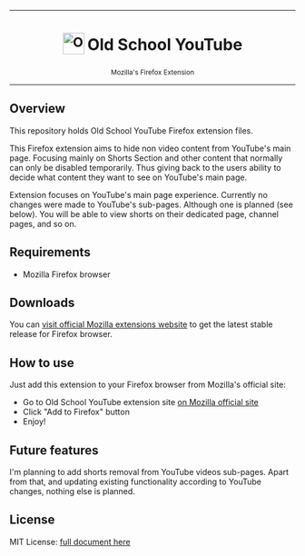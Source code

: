 ***

<h1 align="center">
  <sub>
    <img src="./icons/appico.svg" alt="Old School YouTube" height="38" width="38">
  </sub>
  Old School YouTube
</h1>
<p align="center">
  <sub>
    Mozilla's Firefox Extension
  </sub>
</p>

***

## Overview

This repository holds Old School YouTube Firefox extension files.

This Firefox extension aims to hide non video content from YouTube's main page. Focusing mainly on Shorts Section and other content that normally can only be disabled temporarily. Thus giving back to the users ability to decide what content they want to see on YouTube's main page.

Extension focuses on YouTube's main page experience. Currently no changes were made to YouTube's sub-pages. Although one is planned (see below). You will be able to view shorts on their dedicated page, channel pages, and so on.

## Requirements

- Mozilla Firefox browser

## Downloads

You can [visit official Mozilla extensions website](https://addons.mozilla.org/en-US/firefox/extensions/) to get the latest stable release for Firefox browser.

## How to use

Just add this extension to your Firefox browser from Mozilla's official site:
- Go to Old School YouTube extension site [on Mozilla official site](https://addons.mozilla.org/en-US/firefox/extensions/)
- Click "Add to Firefox" button
- Enjoy!

## Future features

I'm planning to add shorts removal from YouTube videos sub-pages. Apart from that, and updating existing functionality according to YouTube changes, nothing else is planned.

## License

MIT License: [full document here](https://github.com/OstrowskiDev/old-school-youtube/blob/main/LICENSE.txt)